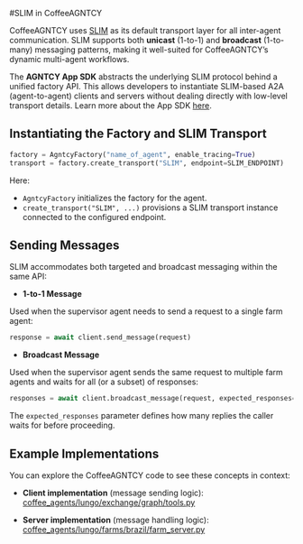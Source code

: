 #SLIM in CoffeeAGNTCY

CoffeeAGNTCY uses [SLIM](../messaging/slim-core.md) as its default transport layer for all inter-agent communication. SLIM supports both **unicast** (1-to-1) and **broadcast** (1-to-many) messaging patterns, making it well-suited for CoffeeAGNTCY’s dynamic multi-agent workflows.  

The **AGNTCY App SDK** abstracts the underlying SLIM protocol behind a unified factory API. This allows developers to instantiate SLIM-based A2A (agent-to-agent) clients and servers without dealing directly with low-level transport details. Learn more about the App SDK [here](https://github.com/agntcy/app-sdk).

## Instantiating the Factory and SLIM Transport  

```python
factory = AgntcyFactory("name_of_agent", enable_tracing=True)
transport = factory.create_transport("SLIM", endpoint=SLIM_ENDPOINT)
```

Here:  
- `AgntcyFactory` initializes the factory for the agent.  
- `create_transport("SLIM", ...)` provisions a SLIM transport instance connected to the configured endpoint.  

## Sending Messages  

SLIM accommodates both targeted and broadcast messaging within the same API:  

- **1-to-1 Message**

Used when the supervisor agent needs to send a request to a single farm agent:  

```python
response = await client.send_message(request)
```

- **Broadcast Message**  

Used when the supervisor agent sends the same request to multiple farm agents and waits for all (or a subset) of responses:  

```python
responses = await client.broadcast_message(request, expected_responses=3)
```

The `expected_responses` parameter defines how many replies the caller waits for before proceeding.  

## Example Implementations  

You can explore the CoffeeAGNTCY code to see these concepts in context:  

- **Client implementation** (message sending logic):  
  [coffee_agents/lungo/exchange/graph/tools.py](https://github.com/agntcy/coffeeAgntcy/blob/main/coffeeAGNTCY/coffee_agents/lungo/exchange/graph/tools.py)  

- **Server implementation** (message handling logic):  
  [coffee_agents/lungo/farms/brazil/farm_server.py](https://github.com/agntcy/coffeeAgntcy/blob/main/coffeeAGNTCY/coffee_agents/lungo/farms/brazil/farm_server.py)  
